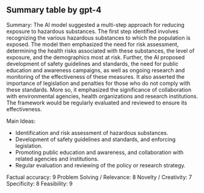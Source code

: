 ## Summary table by gpt-4
Summary: 
The AI model suggested a multi-step approach for reducing exposure to hazardous substances. The first step identified involves recognizing the various hazardous substances to which the population is exposed. The model then emphasized the need for risk assessment, determining the health risks associated with these substances, the level of exposure, and the demographics most at risk. Further, the AI proposed development of safety guidelines and standards, the need for public education and awareness campaigns, as well as ongoing research and monitoring of the effectiveness of these measures. It also asserted the importance of legislation and penalties for those who do not comply with these standards. More so, it emphasized the significance of collaboration with environmental agencies, health organizations and research institutions. The framework would be regularly evaluated and reviewed to ensure its effectiveness.

Main Ideas: 
- Identification and risk assessment of hazardous substances.
- Development of safety guidelines and standards, and enforcing legislation.
- Promoting public education and awareness, and collaboration with related agencies and institutions.
- Regular evaluation and reviewing of the policy or research strategy.

Factual accuracy: 9
Problem Solving / Relevance: 8
Novelty / Creativity: 7
Specificity: 8
Feasibility: 9